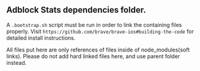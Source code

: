 ## Adblock Stats dependencies folder.

A `.bootstrap.sh` script must be run in order to link the containing files properly.
Visit `https://github.com/brave/brave-ios#building-the-code` for detailed install instructions.

All files put here are only references of files inside of node_modules(soft links).
Please do not add hard linked files here, and use parent folder instead.
